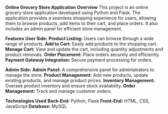 **Online Grocery Store Application**
**Overview**
This project is an online grocery store application developed using Python and Flask. The application provides a seamless shopping experience for users, allowing them to browse products, add items to their cart, and place orders. It also includes an admin panel for efficient store management.

**Features**
  **User Side:**
    **Product Listing:** Users can browse through a wide range of products.
    **Add to Cart:** Easily add products to the shopping cart.
    **Manage Cart:** View and update the cart, including quantity adjustments and product removals.
    **Order Placement:** Place orders securely and efficiently.
    **Payment Gateway Integration:** Secure payment processing for orders.
    
**Admin Side:**
  **Admin Panel:** A comprehensive panel for administrators to manage the store.
  **Product Management:** Add new products, update existing products, and manage product prices.
  **Inventory Management:** Oversee product inventory and ensure stock availability.
  **Order Management:** Track and manage customer orders.

**Technologies Used**
  **Back-End:** Python, Flask
  **Front-End:** HTML, CSS, JavaScript
  **Database:** MySQL
